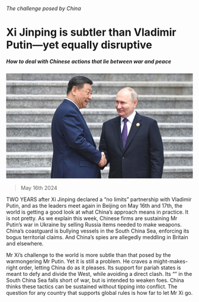 ###### The challenge posed by China

# Xi Jinping is subtler than Vladimir Putin—yet equally disruptive 

##### How to deal with Chinese actions that lie between war and peace 

![image](images/20240518_LDP002.jpg) 

> May 16th 2024 

TWO YEARS after Xi Jinping declared a “no limits” partnership with Vladimir Putin, and as the leaders meet again in Beijing on May 16th and 17th, the world is getting a good look at what China’s approach means in practice. It is not pretty. As we explain this week, Chinese firms are sustaining Mr Putin’s war in Ukraine by selling Russia items needed to make weapons. China’s coastguard is bullying vessels in the South China Sea, enforcing its bogus territorial claims. And China’s spies are allegedly meddling in Britain and elsewhere. 

Mr Xi’s challenge to the world is more subtle than that posed by the warmongering Mr Putin. Yet it is still a problem. He craves a might-makes-right order, letting China do as it pleases. Its support for pariah states is meant to defy and divide the West, while avoiding a direct clash. Its “” in the South China Sea falls short of war, but is intended to weaken foes. China thinks these tactics can be sustained without tipping into conflict. The question for any country that supports global rules is how far to let Mr Xi go.


